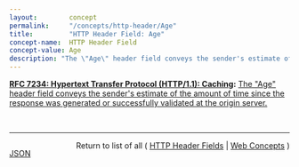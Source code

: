 ```yaml
---
layout:        concept
permalink:     "/concepts/http-header/Age"
title:         "HTTP Header Field: Age"
concept-name:  HTTP Header Field
concept-value: Age
description: "The \"Age\" header field conveys the sender's estimate of the amount of time since the response was generated or successfully validated at the origin server."
---
```


**[RFC 7234: Hypertext Transfer Protocol (HTTP/1.1): Caching](/specs/IETF/RFC/7234 "The Hypertext Transfer Protocol (HTTP) is an application-level protocol for distributed, collaborative, hypertext information systems. This document defines requirements on HTTP caches and the associated header fields that control cache behavior or indicate cacheable response messages."):** [The "Age" header field conveys the sender's estimate of the amount of time since the response was generated or successfully validated at the origin server.](http://tools.ietf.org/html/rfc7234#section-5.1 "Read documentation for HTTP Header Field &#34;Age&#34;")

<br/>
<hr/>

<p style="float : left"><a href="./Age.json" title="JSON representing this particular Web Concept value">JSON</a></p>
<p style="text-align: right">Return to list of all ( <a href="../http-headers">HTTP Header Fields</a> | <a href="../">Web Concepts</a> )</p>
